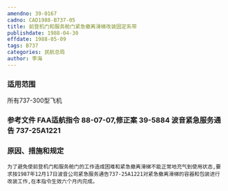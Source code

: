 ```yaml
---
amendno: 39-0167
cadno: CAD1988-B737-05
title: 前登机门和服务舱门紧急撤离滑梯改装固定系带
publishdate: 1988-04-30
effdate: 1988-05-09
tags: B737
categories: 民航总局
author: 李海
---
```


### 适用范围 
所有737-300型飞机

### 参考文件    FAA适航指令 88-07-07,修正案 39-5884 波音紧急服务通告 737-25A1221 

### 原因、措施和规定 
    为了避免使前登机门和服务舱门的工作造成困难和紧急撤离滑梯不能正常地充气到使用状态,要求按1987年12月17日波音公司紧急服务通告737-25A1221对紧急撤离滑梯的容器和包装进行改装工作,在本指令生效六个月内完成。
